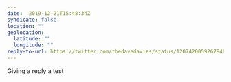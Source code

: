 ```yaml
---
date:  2019-12-21T15:48:34Z
syndicate: false
location: ""
geolocation: 
  latitude: ""
  longitude: ""
reply-to-url: https://twitter.com/thedavedavies/status/1207420059267846146?s=12
---
```

Giving a reply a test

